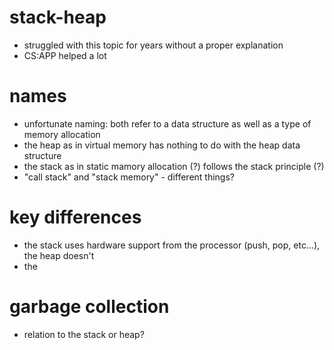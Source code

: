 # stack-heap
- struggled with this topic for years without a proper explanation
- CS:APP helped a lot

# names
- unfortunate naming: both refer to a data structure as well as a type of memory allocation
- the heap as in virtual memory has nothing to do with the heap data structure
- the stack as in static mamory allocation (?) follows the stack principle (?)
- "call stack" and "stack memory" - different things?

# key differences
- the stack uses hardware support from the processor (push, pop, etc...), the heap doesn't
- the 

# garbage collection
- relation to the stack or heap?
